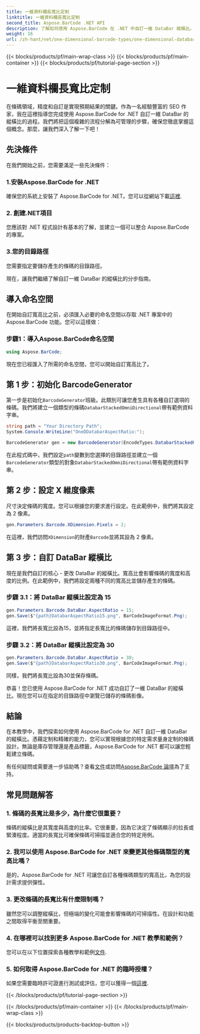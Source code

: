 ```yaml
---
title: 一維資料欄長寬比定制
linktitle: 一維資料欄長寬比定制
second_title: Aspose.BarCode .NET API
description: 了解如何使用 Aspose.BarCode 在 .NET 中自訂一維 DataBar 縱橫比。提高條碼精度和設計。
weight: 16
url: /zh-hant/net/one-dimensional-barcode-types/one-dimensional-databar-aspect-ratio-customization/
---
```


{{< blocks/products/pf/main-wrap-class >}}
{{< blocks/products/pf/main-container >}}
{{< blocks/products/pf/tutorial-page-section >}}

# 一維資料欄長寬比定制


在條碼領域，精度和自訂是實現預期結果的關鍵。作為一名經驗豐富的 SEO 作家，我在這裡指導您完成使用 Aspose.BarCode for .NET 自訂一維 DataBar 的縱橫比的過程。我們將把這個複雜的流程分解為可管理的步驟，確保您徹底掌握這個概念。那麼，讓我們深入了解一下吧！

## 先決條件

在我們開始之前，您需要滿足一些先決條件：

### 1.安裝Aspose.BarCode for .NET

確保您的系統上安裝了 Aspose.BarCode for .NET。您可以從網站下載[這裡](https://releases.aspose.com/barcode/net/).

### 2. 創建.NET項目

您應該對 .NET 程式設計有基本的了解，並建立一個可以整合 Aspose.BarCode 的專案。

### 3.您的目錄路徑

您需要指定要儲存產生的條碼的目錄路徑。

現在，讓我們繼續了解自訂一維 DataBar 的縱橫比的分步指南。

## 導入命名空間

在開始自訂寬高比之前，必須匯入必要的命名空間以存取 .NET 專案中的 Aspose.BarCode 功能。您可以這樣做：

### 步驟1：導入Aspose.BarCode命名空間

```csharp
using Aspose.BarCode;
```

現在您已經匯入了所需的命名空間，您可以開始自訂寬高比了。

## 第 1 步：初始化 BarcodeGenerator

第一步是初始化`BarcodeGenerator`班級。此類別可讓您產生具有各種自訂選項的條碼。我們將建立一個類型的條碼`DatabarStackedOmniDirectional`帶有範例資料字串。

```csharp
string path = "Your Directory Path";
System.Console.WriteLine("OneDDatabarAspectRatio:");

BarcodeGenerator gen = new BarcodeGenerator(EncodeTypes.DatabarStackedOmniDirectional, "(01)12345678901231");
```

在此程式碼中，我們設定`path`變數到您選擇的目錄路徑並建立一個`BarcodeGenerator`類型的對象`DatabarStackedOmniDirectional`帶有範例資料字串。

## 第 2 步：設定 X 維度像素

尺寸決定條碼的寬度。您可以根據您的要求進行設定。在此範例中，我們將其設定為 2 像素。

```csharp
gen.Parameters.Barcode.XDimension.Pixels = 2;
```

在這裡，我們訪問`XDimension`的財產`Barcode`並將其設為 2 像素。

## 第 3 步：自訂 DataBar 縱橫比

現在是我們自訂的核心 - 更改 DataBar 的縱橫比。寬高比會影響條碼的寬度和高度的比例。在此範例中，我們將設定兩種不同的寬高比並儲存產生的條碼。

### 步驟 3.1：將 DataBar 縱橫比設定為 15

```csharp
gen.Parameters.Barcode.DataBar.AspectRatio = 15;
gen.Save($"{path}DatabarAspectRatio15.png", BarCodeImageFormat.Png);
```

這裡，我們將長寬比設為15，並將指定長寬比的條碼儲存到目錄路徑中。

### 步驟 3.2：將 DataBar 縱橫比設定為 30

```csharp
gen.Parameters.Barcode.DataBar.AspectRatio = 30;
gen.Save($"{path}DatabarAspectRatio30.png", BarCodeImageFormat.Png);
```

同樣，我們將長寬比設為30並保存條碼。

恭喜！您已使用 Aspose.BarCode for .NET 成功自訂了一維 DataBar 的縱橫比。現在您可以在指定的目錄路徑中瀏覽已儲存的條碼影像。

## 結論

在本教學中，我們探索如何使用 Aspose.BarCode for .NET 自訂一維 DataBar 的縱橫比。憑藉定制和精確的能力，您可以實現根據您的特定需求量身定制的條碼設計。無論是庫存管理還是產品標籤，Aspose.BarCode for .NET 都可以讓您輕鬆建立條碼。

有任何疑問或需要進一步協助嗎？查看[文件](https://reference.aspose.com/barcode/net/)或訪問[Aspose.BarCode 論壇](https://forum.aspose.com/c/barcode/13)為了支持。

## 常見問題解答

### 1. 條碼的長寬比是多少，為什麼它很重要？

條碼的縱橫比是其寬度與高度的比率。它很重要，因為它決定了條碼顯示的拉長或緊湊程度。適當的長寬比可確保條碼可掃描並適合您的特定用例。

### 2. 我可以使用 Aspose.BarCode for .NET 來變更其他條碼類型的寬高比嗎？

是的，Aspose.BarCode for .NET 可讓您自訂各種條碼類型的寬高比，為您的設計需求提供彈性。

### 3. 更改條碼的長寬比有什麼限制嗎？

雖然您可以調整縱橫比，但極端的變化可能會影響條碼的可掃描性。在設計和功能之間取得平衡至關重要。

### 4. 在哪裡可以找到更多 Aspose.BarCode for .NET 教學和範例？

您可以在以下位置探索各種教學和範例[文件](https://reference.aspose.com/barcode/net/).

### 5. 如何取得 Aspose.BarCode for .NET 的臨時授權？

如果您需要臨時許可證進行測試或評估，您可以獲得一個[這裡](https://purchase.aspose.com/temporary-license/).



{{< /blocks/products/pf/tutorial-page-section >}}

{{< /blocks/products/pf/main-container >}}
{{< /blocks/products/pf/main-wrap-class >}}

{{< blocks/products/products-backtop-button >}}

